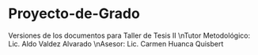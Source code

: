 # Proyecto-de-Grado
Versiones de los documentos para Taller de Tesis II 
\nTutor Metodológico: Lic. Aldo Valdez Alvarado
\nAsesor: Lic. Carmen Huanca Quisbert
